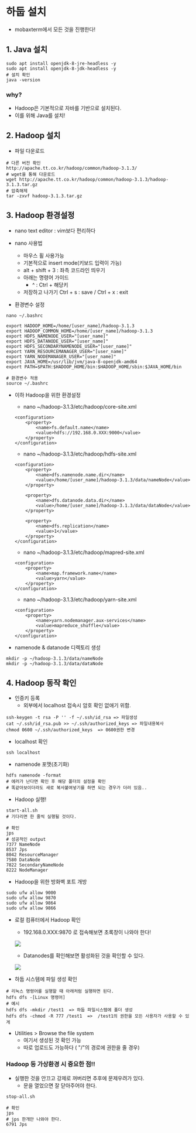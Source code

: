 # 하둡 설치
- mobaxterm에서 모든 것을 진행한다!


## 1. Java 설치

~~~
sudo apt install openjdk-8-jre-headless -y
sudo apt install openjdk-8-jdk-headless -y
# 설치 확인
java -version
~~~

### why?
- Hadoop은 기본적으로 자바를 기반으로 설치된다.
- 이를 위해 Java를 설치!

## 2. Hadoop 설치

- 파일 다운로드

~~~
# 다른 버전 확인
http://apache.tt.co.kr/hadoop/common/hadoop-3.1.3/
# wget을 통해 다운로드
wget http://apache.tt.co.kr/hadoop/common/hadoop-3.1.3/hadoop-3.1.3.tar.gz
# 압축해제
tar -zxvf hadoop-3.1.3.tar.gz
~~~

## 3. Hadoop 환경설정

- nano text editor : vim보다 편리하다
- nano 사용법
    - 마우스 휠 사용가능
    - 기본적으로 insert mode(키보드 입력이 가능)
    - alt + shift + 3 : 좌측 코드라인 띄우기
    - 아래는 명령어 가이드
        - ^ : Ctrl + 해당키
    - 저장하고 나가기
        Ctrl + s : save / Ctrl + x : exit

- 환경변수 설정

~~~
nano ~/.bashrc
~~~
~~~
export HADOOP_HOME=/home/[user_name]/hadoop-3.1.3
export HADOOP_COMMON_HOME=/home/[user_name]/hadoop-3.1.3
export HDFS_NAMENODE_USER="[user_name]"
export HDFS_DATANODE_USER="[user_name]"
export HDFS_SECONDARYNAMENODE_USER="[user_name]"
export YARN_RESOURCEMANAGER_USER="[user_name]"
export YARN_NODEMANAGER_USER="[user_name]"
export JAVA_HOME=/usr/lib/jvm/java-8-openjdk-amd64
export PATH=$PATH:$HADOOP_HOME/bin:$HADOOP_HOME/sbin:$JAVA_HOME/bin
~~~
~~~
# 환경변수 적용
source ~/.bashrc
~~~

- 이하 Hadoop을 위한 환경설정
    - nano ~/hadoop-3.1.3/etc/hadoop/core-site.xml
    
    ~~~
    <configuration>
        <property>
            <name>fs.default.name</name>
            <value>hdfs://192.168.0.XXX:9000</value>
        </property>
    </configuration>
    ~~~
    - nano ~/hadoop-3.1.3/etc/hadoop/hdfs-site.xml
    
    ~~~
    <configuration>
        <property>
            <name>dfs.namenode.name.dir</name>
            <value>/home/[user_name]/hadoop-3.1.3/data/nameNode</value>
        </property>

        <property>
            <name>dfs.datanode.data.dir</name>
            <value>/home/[user_name]/hadoop-3.1.3/data/dataNode</value>
        </property>

        <property>
            <name>dfs.replication</name>
            <value>1</value>
        </property>
    </configuration>
    ~~~
    - nano ~/hadoop-3.1.3/etc/hadoop/mapred-site.xml
    
    ~~~
    <configuration>
        <property>
            <name>map.framework.name</name>
            <value>yarn</value>
        </property>
    </configuration>
    ~~~
    - nano ~/hadoop-3.1.3/etc/hadoop/yarn-site.xml
    
    ~~~
    <configuration>
        <property>
            <name>yarn.nodemanager.aux-services</name>
            <value>mapreduce_shuffle</value>
        </property>
    </configuration>
    ~~~

- namenode & datanode 디렉토리 생성

~~~
mkdir -p ~/hadoop-3.1.3/data/nameNode
mkdir -p ~/hadoop-3.1.3/data/dataNode
~~~

## 4. Hadoop 동작 확인

- 인증키 등록
    - 외부에서 localhost 접속시 암호 확인 없애기 위함.

~~~
ssh-keygen -t rsa -P '' -f ~/.ssh/id_rsa => 파일생성
cat ~/.ssh/id_rsa.pub >> ~/.ssh/authorized_keys => 파일내용복사
chmod 0600 ~/.ssh/authorized_keys  => 0600권한 변경
~~~

- localhost 확인

~~~
ssh localhost
~~~

- namenode 포맷(초기화)

~~~
hdfs namenode -format
# 에러가 난다면 확인 후 해당 폴더의 설정을 확인
# 똑같아보이더라도 새로 복사붙여넣기를 하면 되는 경우가 더러 있음..
~~~

- Hadoop 실행!

~~~
start-all.sh
# 기다리면 한 줄씩 실행될 것이다.

# 확인
jps
# 성공적인 output
7377 NameNode
8537 Jps
8042 ResourceManager
7580 DataNode
7822 SecondaryNameNode
8222 NodeManager
~~~

- Hadoop을 위한 방화벽 포트 개방

~~~
sudo ufw allow 9000
sudo ufw allow 9870
sudo ufw allow 9864
sudo ufw allow 9866
~~~

- 로컬 컴퓨터에서 Hadoop 확인
    - 192.168.0.XXX:9870 로 접속해보면 초록창이 나와야 한다!
    
    ![](http://drive.google.com/uc?id=1jthNwmOcMpepNPf9dO0J4Qw7SW1CRqJd)
    
    - Datanodes를 확인해보면 활성화된 것을 확인할 수 있다.
    
    ![](http://drive.google.com/uc?id=1Ne2ejQ76rBKcZWwTQVZWRZdchAG5qVUp)
    
- 하둡 시스템에 파일 생성 확인
    
~~~
# 리눅스 명령어를 실행할 때 아래처럼 실행하면 된다.
hdfs dfs -[Linux 명령어]
# 예시
hdfs dfs -mkdir /test1  => 하둡 파일시스템에 폴더 생성 
hdfs dfs -chmod -R 777 /test1  =>  /test1의 권한을 모든 사용자가 사용할 수 있게
~~~

- Utilities > Browse the file system
    - 여기서 생성된 것 확인 가능
    - 따로 업로드도 가능하다 ( "/"의 경로에 권한을 줄 경우)


### Hadoop 등 가상환경 시 중요한 점!!
- 실행한 것을 안끄고 강제로 꺼버리면 추후에 문제우려가 있다.
    - 문을 열었으면 잘 닫아주어야 한다.

~~~
stop-all.sh

# 확인
jps
# jps 한개만 나와야 한다.
6791 Jps
~~~
